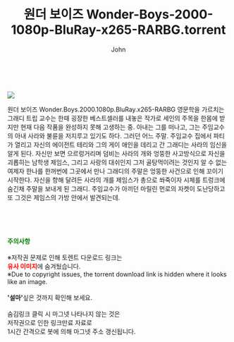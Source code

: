 ﻿---
layout: post
title:  "    원더 보이즈 Wonder-Boys-2000-1080p-BluRay-x265-RARBG.torrent"
author: John
categories: [ 영화 ]
tags: [  ]
image: https://torrentrj55.com/uploadfile/full/59c8529547cf2f041d4adaf9e17ae718b542816c.jpg 
description: "    원더 보이즈 Wonder-Boys-2000-1080p-BluRay-x265-RARBG torrent 정보 공유"
toc: true
toc_sticky: true
---

<br>
<p><img src="https://torrentrj55.com/uploadfile/full/59c8529547cf2f041d4adaf9e17ae718b542816c.jpg"/></p>
 원더 보이즈 Wonder.Boys.2000.1080p.BluRay.x265-RARBG 영문학을 가르치는 그래디 트립 교수는 한때 굉장한 베스트셀러를 내놓은 작가로 세인의 주목을 한몸에 받지만 현재 다음 작품을 완성하지 못해 고생하는 중. 아내는 그를 떠나고, 그는 주임교수의 아내 사라와 불륜을 저지루고 있기도 하다. 그러던 어느 주말. 주임교수 집에서 파티가 열리고 자신의 에이전트 테리와 그의 게이 애인을 데리고 간 그래디는 사라의 임신을 알게 된다. 자신만 보면 으르렁거리며 덤비는 사라의 개와 엉뚱한 사고방식으로 자신을 괴롭히는 남학생 제임스, 그리고 사랑의 대쉬인지 그저 골탕먹이려는 것인지 알 수 없는 여제자 한나를 한꺼번에 그곳에서 만나 그래디의 주말은 엉뚱한 사건으로 인해 꼬이기 시작한다. 자신을 향해 달려든 사라의 개를 제임스가 총으로 쏴죽이자 시체를 트렁크에 숨긴채 주말을 보내게 된 그래디. 주임교수가 아끼던 마릴린 먼로의 자켓이 도난당하고 또 그것은 제임스의 가방 안에서 발견되는데. 
    
<br><br><br>
<p data-ke-size="size16"><b><span style="color: green;">주의사항</span></b><br /><br />※저작권 문제로 인해 토렌트 다운로드 링크는<br /><b><span style="color: red;">유사 이미지</span></b>에 숨겨뒀습니다.<br />※Due to copyright issues, the torrent download link is hidden where it looks like an image.<br /><br /><b>'설마'</b>싶은 것까지 확인해 보세요.<br /><br />숨김링크 클릭 시 마그넷 나타나지 않는 것은<br />저작권으로 인한 링크만료 자료로<br />1시간 간격으로 봇에 의해 마그넷 주소 갱신됩니다.</p>
